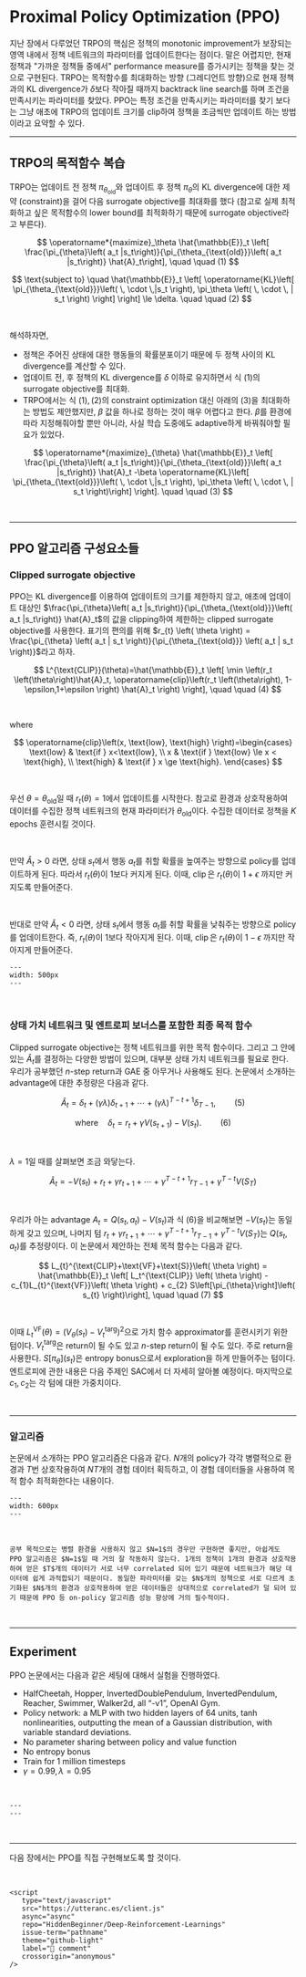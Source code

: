 # Proximal Policy Optimization (PPO)

지난 장에서 다루었던 TRPO의 핵심은 정책의 monotonic improvement가 보장되는 영역 내에서 정책 네트워크의 파라미터를 업데이트한다는 점이다.
말은 어렵지만, 현재 정책과 "가까운 정책들 중에서" performance measure를 증가시키는 정책을 찾는 것으로 구현된다.
TRPO는 목적함수를 최대화하는 방향 (그레디언트 방향)으로 현재 정책과의 KL divergence가 $\delta$보다 작아질 때까지 backtrack line search를 하며 조건을 만족시키는 파라미터를 찾았다.
PPO는 특정 조건을 만족시키는 파라미터를 찾기 보다는 그냥 애초에 TRPO의 업데이트 크기를 clip하여 정책을 조금씩만 업데이트 하는 방법이라고 요약할 수 있다.

---

## TRPO의 목적함수 복습
TRPO는 업데이트 전 정책 $\pi_{\theta_{\text{old}}}$와 업데이트 후 정책 $\pi_{\theta}$의 KL divergence에 대한 제약 (constraint)을 걸어 다음  surrogate objective를 최대화를 했다 (참고로 실제 최적화하고 싶은 목적함수의 lower bound를 최적화하기 때문에 surrogate objective라고 부른다).

$$
\operatorname*{maximize}_\theta \hat{\mathbb{E}}_t \left[ \frac{\pi_{\theta}\left( a_t |s_t\right)}{\pi_{\theta_{\text{old}}}\left( a_t |s_t\right)} \hat{A}_t\right], \quad \quad (1)
$$

$$
\text{subject to} \quad \hat{\mathbb{E}}_t \left[ \operatorname{KL}\left[ \pi_{\theta_{\text{old}}}\left( \, \cdot \,|s_t \right), \pi_\theta \left( \, \cdot \, | s_t \right) \right] \right] \le \delta. \quad \quad (2)
$$

<br>

해석하자면, 
- 정책은 주어진 상태에 대한 행동들의 확률분포이기 때문에 두 정책 사이의 KL divergence를 계산할 수 있다. 
- 업데이트 전, 후 정책의 KL divergence를 $\delta$ 이하로 유지하면서 식 $(1)$의 surrogate objective를 최대화.
- TRPO에서는 식 $(1), (2)$의 constraint optimization 대신 아래의 $(3)$을 최대화하는 방법도 제안했지만, $\beta$ 값을 하나로 정하는 것이 매우 어렵다고 한다. $\beta$를 환경에 따라 지정해줘야할 뿐만 아니라, 사실 학습 도중에도 adaptive하게 바꿔줘야할 필요가 있었다.

$$
\operatorname*{maximize}_{\theta} \hat{\mathbb{E}}_t \left[ \frac{\pi_{\theta}\left( a_t |s_t\right)}{\pi_{\theta_{\text{old}}}\left( a_t |s_t\right)} \hat{A}_t -\beta \operatorname{KL}\left[ \pi_{\theta_{\text{old}}}\left( \, \cdot \,|s_t \right), \pi_\theta \left( \, \cdot \, | s_t \right)\right] \right]. \quad \quad (3)
$$

<br>

---

## PPO 알고리즘 구성요소들
### Clipped surrogate objective

PPO는 KL divergence를 이용하여 업데이트의 크기를 제한하지 않고, 애초에 업데이트 대상인 $\frac{\pi_{\theta}\left( a_t |s_t\right)}{\pi_{\theta_{\text{old}}}\left( a_t |s_t\right)} \hat{A}_t$의 값을 clipping하여 제한하는 clipped surrogate objective를 사용한다. 표기의 편의를 위해 $r_{t} \left( \theta \right) = \frac{\pi_{\theta} \left( a_t | s_t \right)}{\pi_{\theta_{\text{old}}} \left( a_t | s_t \right)}$라고 하자.

$$
L^{\text{CLIP}}(\theta)=\hat{\mathbb{E}}_t \left[ \min \left(r_t \left(\theta\right)\hat{A}_t, \operatorname{clip}\left(r_t \left(\theta\right), 1-\epsilon,1+\epsilon \right) \hat{A}_t \right) \right], \quad \quad (4)
$$

<br>

where 

$$
\operatorname{clip}\left(x, \text{low}, \text{high} \right)=\begin{cases} \text{low} &  \text{if } x<\text{low}, \\ x & \text{if } \text{low} \le x < \text{high}, \\ \text{high} & \text{if } x \ge \text{high}. \end{cases}
$$

<br>

우선 $\theta = \theta_{\text{old}}$일 때 $r_t \left( \theta \right)=1$에서 업데이트를 시작한다. 참고로 환경과 상호작용하여 데이터를 수집한 정책 네트워크의 현재 파라미터가 $\theta_{\text{old}}$이다. 수집한 데이터로 정책을 $K$ epochs 훈련시킬 것이다. 

<br>

만약 $\hat{A}_t>0$ 라면, 상태 $s_t$에서 행동 $a_t$를 취할 확률을 높여주는 방향으로 policy를 업데이트하게 된다. 따라서 $r_t \left( \theta \right)$이 1보다 커지게 된다. 이때, $\operatorname{clip}$은 $r_t \left( \theta \right)$이 $1+\epsilon$ 까지만 커지도록 만들어준다.

<br>

반대로 만약 $\hat{A}_t<0$ 라면, 상태 $s_t$에서 행동 $a_t$를 취할 확률을 낮춰주는 방향으로 policy를 업데이트한다. 즉, $r_t \left( \theta \right)$이 1보다 작아지게 된다. 이때, $\operatorname{clip}$은 $r_t \left( \theta \right)$이 $1-\epsilon$ 까지만 작아지게 만들어준다.

```{figure} https://raw.githubusercontent.com/HiddenBeginner/hiddenbeginner.github.io/master/static/img/_posts/2022-9-25-ppo/clip.png
---
width: 500px
---
```

<br>

### 상태 가치 네트워크 및 엔트로피 보너스를 포함한 최종 목적 함수

Clipped surrogate objective는 정책 네트워크를 위한 목적 함수이다. 그리고 그 안에 있는 $\hat{A}_t$를 결정하는 다양한 방법이 있으며, 대부분 상태 가치 네트워크를 필요로 한다. 우리가 공부했던 $n$-step return과 GAE 중 아무거나 사용해도 된다. 논문에서 소개하는 advantage에 대한 추정량은 다음과 같다.

$$
\hat{A}_{t} = \delta_{t} + (\gamma\lambda)\delta_{t+1}+\cdots+(\gamma\lambda)^{T-t+1}\delta_{T-1}, \quad \quad (5)
$$

$$
\text{where} \quad \delta_t=r_t+\gamma V(s_{t+1}) - V(s_t). \quad \quad (6)
$$

<br>

$\lambda=1$일 때를 살펴보면 조금 와닿는다.

$$
\hat{A}_t = -V(s_t) + r_t + \gamma r_{t+1} + \cdots + \gamma^{T- t +1}r_{T-1}+\gamma^{T-t} V(S_T)
$$


<br>

우리가 아는 advantage $A_t = Q(s_t, a_t) - V(s_t)$과 식 $(6)$을 비교해보면 $-V(s_t)$는 동일하게 갖고 있으며, 나머지 텀 $r_{t} + \gamma r_{t+1} + \cdots + \gamma^{T-t+1}r_{T-1} + \gamma^{T-t} V(S_T)$는 $Q(s_t, a_t)$를 추정량이다. 이 논문에서 제안하는 전체 목적 함수는 다음과 같다.

$$
L_{t}^{\text{CLIP}+\text{VF}+\text{S}}\left( \theta \right) = \hat{\mathbb{E}}_t \left[ L_t^{\text{CLIP}} \left( \theta \right) -c_{1}L_{t}^{\text{VF}}\left( \theta \right) + c_{2} S\left[\pi_{\theta}\right]\left( s_{t} \right)\right], \quad \quad (7)
$$

<br>

이때 $L_t^{\text{VF}} \left( \theta \right) = \left( V_{\theta} \left( s_{t} \right) - V_{t}^{\text{targ}} \right)^{2}$으로 가치 함수 approximator를 훈련시키기 위한 텀이다. $V_{t}^{\text{targ}}$은 return이 될 수도 있고 $n$-step return이 될 수도 있다. 주로 return을 사용한다. $S\left[\pi_{\theta} \right] \left( s_t \right)$은 entropy bonus으로서 exploration을 하게 만들어주는 텀이다. 엔트로피에 관한 내용은 다음 주제인 SAC에서 더 자세히 알아볼 예정이다. 마지막으로 $c_1, c_2$는 각 텀에 대한 가중치이다.

<br>

---

### 알고리즘

논문에서 소개하는 PPO 알고리즘은 다음과 같다. $N$개의 policy가 각각 병렬적으로 환경과 $T$번 상호작용하여 $NT$개의 경험 데이터 획득하고, 이 경험 데이터들을 사용하여 목적 함수 최적화한다는 내용이다. 

```{figure} https://raw.githubusercontent.com/HiddenBeginner/hiddenbeginner.github.io/master/static/img/_posts/2022-9-25-ppo/algo.png
---
width: 600px
---
```

<br>

```{note}
공부 목적으로는 병렬 환경을 사용하지 않고 $N=1$의 경우만 구현하면 좋지만, 아쉽게도 PPO 알고리즘은 $N=1$일 때 거의 잘 작동하지 않는다. 1개의 정책이 1개의 환경과 상호작용하여 얻은 $T$개의 데이터가 서로 너무 correlated 되어 있기 때문에 네트워크가 해당 데이터에 쉽게 과적합되기 때문이다. 동일한 파라미터를 갖는 $N$개의 정책으로 서로 다르게 초기화된 $N$개의 환경과 상호작용하여 얻은 데이터들은 상대적으로 correlated가 덜 되어 있기 때문에 PPO 등 on-policy 알고리즘 성능 향상에 거의 필수적이다.
```

<br>

---

## Experiment
PPO 논문에서는 다음과 같은 세팅에 대해서 실험을 진행하였다.
- HalfCheetah, Hopper, InvertedDoublePendulum, InvertedPendulum, Reacher, Swimmer, Walker2d, all “-v1”, OpenAI Gym.
- Policy network: a MLP with two hidden layers of 64 units, tanh nonlinearities, outputting the mean of a Gaussian distribution, with variable standard deviations.
- No parameter sharing between policy and value function
- No entropy bonus
- Train for 1 million timesteps
- $\gamma=0.99, \lambda=0.95$

<br>

```{figure} https://raw.githubusercontent.com/HiddenBeginner/hiddenbeginner.github.io/master/static/img/_posts/2022-9-25-ppo/exp.png
---
---
```

<br>

---

다음 장에서는 PPO를 직접 구현해보도록 할 것이다.

<br>

```{raw} html
<script
   type="text/javascript"
   src="https://utteranc.es/client.js"
   async="async"
   repo="HiddenBeginner/Deep-Reinforcement-Learnings"
   issue-term="pathname"
   theme="github-light"
   label="💬 comment"
   crossorigin="anonymous"
/>
```
